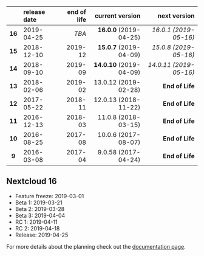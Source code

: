 

|        | release date      | end of life      | current version          | next version
|:------:|:------------------|-----------------:|-------------------------:|---------------------------:
| **16** | 2019-04-25        | *TBA*            | **16.0.0** (2019-04-25)  | *16.0.1 (2019-05-16)*
| **15** | 2018-12-10        | 2019-12          | **15.0.7** (2019-04-09)  | *15.0.8 (2019-05-16)*
| **14** | 2018-09-10        | 2019-09          | **14.0.10** (2019-04-09) | *14.0.11 (2019-05-16)*
| **13** | 2018-02-06        | 2019-02          | 13.0.12 (2019-02-28)     | **End of Life**
| **12** | 2017-05-22        | 2018-11          | 12.0.13 (2018-11-22)     | **End of Life**
| **11** | 2016-12-13        | 2018-03          | 11.0.8 (2018-03-15)      | **End of Life**
| **10** | 2016-08-25        | 2017-08          | 10.0.6 (2017-08-07)      | **End of Life**
|  **9** | 2016-03-08        | 2017-04          | 9.0.58 (2017-04-24)      | **End of Life**
 
## Nextcloud 16

* Feature freeze: 2019-03-01
* Beta 1: 2019-03-21
* Beta 2: 2019-03-28
* Beta 3: 2019-04-04
* RC 1: 2019-04-11
* RC 2: 2019-04-18
* Release: 2019-04-25


For more details about the planning check out the [documentation page](https://docs.nextcloud.com/server/stable/admin_manual/release_schedule.html).